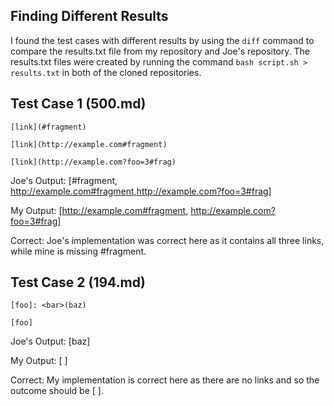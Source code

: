 ## Finding Different Results
I found the test cases with different results by using the `diff` command to compare the results.txt file from my repository and Joe's repository. The results.txt files were created by running the command `bash script.sh > results.txt` in both of the cloned repositories.

## Test Case 1 (500.md)
```
[link](#fragment)

[link](http://example.com#fragment)

[link](http://example.com?foo=3#frag)
```
Joe's Output: [#fragment, http://example.com#fragment,http://example.com?foo=3#frag]

My Output: [http://example.com#fragment, http://example.com?foo=3#frag]

Correct: Joe's implementation was correct here as it contains all three links, while mine is missing #fragment.

## Test Case 2 (194.md)
```
[foo]: <bar>(baz)

[foo]
```
Joe's Output: [baz]

My Output: [ ]

Correct: My implementation is correct here as there are no links and so the outcome should be [ ].

